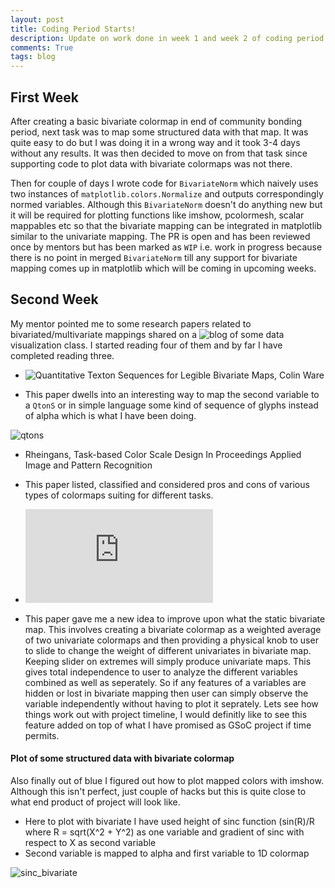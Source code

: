 ```yaml
---
layout: post
title: Coding Period Starts!
description: Update on work done in week 1 and week 2 of coding period
comments: True
tags: blog
---
```


## First Week

After creating a basic bivariate colormap in end of community bonding period, next 
task was to map some structured data with that map. It was quite easy to do but I
was doing it in a wrong way and it took 3-4 days without any results. It was then
decided to move on from that task since supporting code to plot data with bivariate
colormaps was not there.

Then for couple of days I wrote code for  `BivariateNorm` which naively uses two
instances of `matplotlib.colors.Normalize` and outputs correspondingly normed variables.
Although this `BivariateNorm` doesn't do anything new but it will be required for
plotting functions like imshow, pcolormesh, scalar mappables etc so that the bivariate
mapping can be integrated in matplotlib similar to the univariate mapping. The PR is
open and has been reviewed once by mentors but has been marked as `WIP` i.e. work in
progress because there is no point in merged `BivariateNorm` till any support for
bivariate mapping comes up in matplotlib which will be coming in upcoming weeks.


## Second Week

My mentor pointed me to some research papers related to bivariated/multivariate mappings
shared on a ![blog](http://graphics.cs.wisc.edu/WP/vis10/archives/998-reading-9-bi-variate-color-mappings) 
of some data visualization class. I started reading four of them and by far I have completed
reading three.

* ![Quantitative Texton Sequences for Legible Bivariate Maps, Colin Ware](http://ieeexplore.ieee.org/document/5290769/?tp=&arnumber=5290769)
- This paper dwells into an interesting way to map the second variable to a `QtonS` or
in simple language some kind of sequence of glyphs instead of alpha which is what I have been doing.

![qtons](https://www.computer.org/cms/Computer.org/dl/trans/tg/2009/06/figures/ttg20090615232c.gif)

* Rheingans, Task-based Color Scale Design In Proceedings Applied Image and Pattern Recognition
- This paper listed, classified and considered pros and cons of various types of colormaps
  suiting for different tasks.

* ![Daniel A. Keim, “Designing Pixel-Oriented Visualization Techniques: Theory and Applications](http://fusion.cs.uni-magdeburg.de/pubs/TVCG00.pdf)
- This paper gave me a new idea to improve upon what the static bivariate map. This involves
  creating a bivariate colormap as a weighted average of two univariate colormaps and then
  providing a physical knob to user to slide to change the weight of different univariates 
  in bivariate map. Keeping slider on extremes will simply produce univariate maps. This
  gives total independence to user to analyze the different variables combined as well as 
  seperately. So if any features of a variables are hidden or lost in bivariate mapping then
  user can simply observe the variable independently without having to plot it seprately. 
  Lets see how things work out with project timeline, I would definitly like to see this
  feature added on top of what I have promised as GSoC project if time permits.


#### Plot of some structured data with bivariate colormap

Also finally out of blue I figured out how to plot mapped colors with imshow.
Although this isn't perfect, just couple of hacks but this is quite close to what
end product of project will look like.

* Here to plot with bivariate I have used height of sinc function (sin(R)/R where
  R = sqrt(X^2 + Y^2) as one variable and gradient of sinc with respect
to X as second variable
* Second variable is mapped to alpha and first variable to 1D colormap

![sinc_bivariate](http://i.imgur.com/439dUH8.png)
